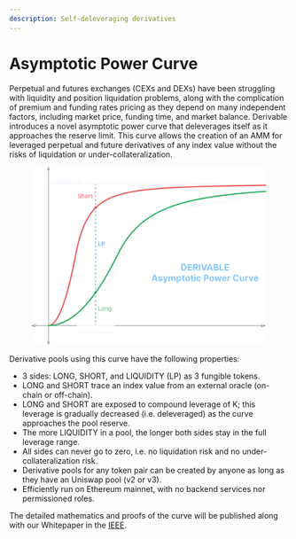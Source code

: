 ```yaml
---
description: Self-deleveraging derivatives
---
```


# Asymptotic Power Curve

Perpetual and futures exchanges (CEXs and DEXs) have been struggling with liquidity and position liquidation problems, along with the complication of premium and funding rates pricing as they depend on many independent factors, including market price, funding time, and market balance. Derivable introduces a novel asymptotic power curve that deleverages itself as it approaches the reserve limit. This curve allows the creation of an AMM for leveraged perpetual and future derivatives of any index value without the risks of liquidation or under-collateralization.

<figure><img src="../.gitbook/assets/image (9).png" alt=""><figcaption></figcaption></figure>

Derivative pools using this curve have the following properties:

* 3 sides: LONG, SHORT, and LIQUIDITY (LP) as 3 fungible tokens.
* LONG and SHORT trace an index value from an external oracle (on-chain or off-chain).
* LONG and SHORT are exposed to compound leverage of K; this leverage is gradually decreased (i.e. deleveraged) as the curve approaches the pool reserve.
* The more LIQUIDITY in a pool, the longer both sides stay in the full leverage range.&#x20;
* All sides can never go to zero, i.e. no liquidation risk and no under-collateralization risk.
* Derivative pools for any token pair can be created by anyone as long as they have an Uniswap pool (v2 or v3).
* Efficiently run on Ethereum mainnet, with no backend services nor permissioned roles.

The detailed mathematics and proofs of the curve will be published along with our Whitepaper in the [IEEE](https://www.ieee.org).
